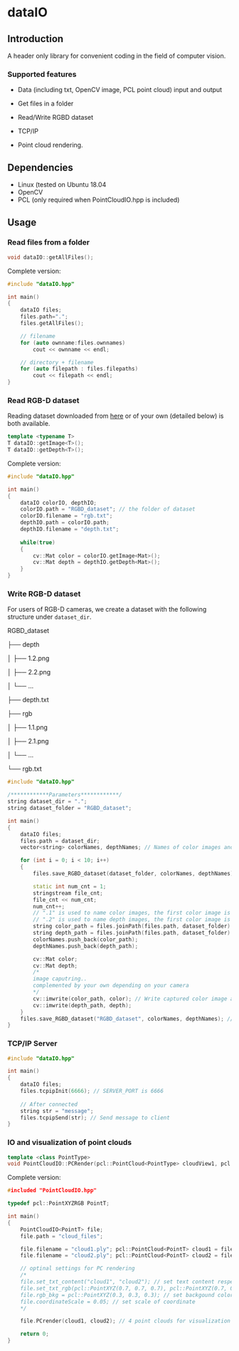 # dataIO
## Introduction

A header only library for convenient coding in the field of computer vision.

### Supported features

* Data (including txt, OpenCV image, PCL point cloud) input and output

* Get files in a folder
* Read/Write RGBD dataset
* TCP/IP
* Point cloud rendering.

## Dependencies

* Linux (tested on Ubuntu 18.04
* OpenCV
* PCL (only required when PointCloudIO.hpp is included)

## Usage

### Read files from a folder

```c++
void dataIO::getAllFiles();
```

Complete version:

```c++
#include "dataIO.hpp"

int main()
{
    dataIO files;
    files.path=".";
    files.getAllFiles();

    // filename
    for (auto ownname:files.ownnames)
        cout << ownname << endl;

    // directory + filename
    for (auto filepath : files.filepaths)
        cout << filepath << endl;
}
```
### Read RGB-D dataset

Reading dataset downloaded from [here](https://vision.in.tum.de/data/datasets/rgbd-dataset) or of your own (detailed below) is both available.

```c++
template <typename T>
T dataIO::getImage<T>();
T dataIO::getDepth<T>();
```

Complete version:

``````c++
#include "dataIO.hpp"

int main()
{
    dataIO colorIO, depthIO;
    colorIO.path = "RGBD_dataset"; // the folder of dataset
    colorIO.filename = "rgb.txt";
    depthIO.path = colorIO.path;
    depthIO.filename = "depth.txt";
    
    while(true)
    {
        cv::Mat color = colorIO.getImage<Mat>();
        cv::Mat depth = depthIO.getDepth<Mat>();
    }
}
``````

### Write RGB-D dataset

For users of RGB-D cameras, we create a dataset with the following structure under ```dataset_dir```.

RGBD_dataset

├── depth

│   ├── 1.2.png

│   ├── 2.2.png

│   └── ...

├── depth.txt

├── rgb

│   ├── 1.1.png

│   ├── 2.1.png

│   └── ...

└── rgb.txt


```c++
#include "dataIO.hpp"

/************Parameters************/
string dataset_dir = ".";
string dataset_folder = "RGBD_dataset";

int main()
{
    dataIO files;
    files.path = dataset_dir;
    vector<string> colorNames, depthNames; // Names of color images and depth images

    for (int i = 0; i < 10; i++)
    {
        files.save_RGBD_dataset(dataset_folder, colorNames, depthNames); // First we create a folder named RGBD_dataset under files.path

        static int num_cnt = 1;
        stringstream file_cnt;
        file_cnt << num_cnt;
        num_cnt++;
        // ".1" is used to name color images, the first color image is named "1.1.png"
        // ".2" is used to name depth images, the first color image is named "1.2.png"
        string color_path = files.joinPath(files.path, dataset_folder) + "/" + files.joinPath("rgb", file_cnt.str()) + ".1.png";
        string depth_path = files.joinPath(files.path, dataset_folder) + "/" + files.joinPath("depth", file_cnt.str()) + ".2.png";
        colorNames.push_back(color_path);
        depthNames.push_back(depth_path);

        cv::Mat color;
        cv::Mat depth;
        /*
        image caputring..
        complemented by your own depending on your camera
        */
        cv::imwrite(color_path, color); // Write captured color image and depth image
        cv::imwrite(depth_path, depth);
    }
    files.save_RGBD_dataset("RGBD_dataset", colorNames, depthNames); // write rgb.txt and depth.txt
}
```

### TCP/IP Server

```C++
#include "dataIO.hpp"

int main()
{
    dataIO files;
    files.tcpipInit(6666); // SERVER_PORT is 6666
    
    // After connected
    string str = "message";
    files.tcpipSend(str); // Send message to client
}
```

### IO and visualization of point clouds

```c++
template <class PointType>
void PointCloudIO::PCRender(pcl::PointCloud<PointType> cloudView1, pcl::PointCloud<PointType> cloudView2 = pcl::PointCloud<PointType>(), pcl::PointCloud<PointType> cloudView3 = pcl::PointCloud<PointType>(), pcl::PointCloud<PointType> cloudView4 = pcl::PointCloud<PointType>())
```

Complete version:

```c++
#included "PointCloudIO.hpp"

typedef pcl::PointXYZRGB PointT;

int main()
{
	PointCloudIO<PointT> file;
	file.path = "cloud_files";

	file.filename = "cloud1.ply"; pcl::PointCloud<PointT> cloud1 = file.readPC();
	file.filename = "cloud2.ply"; pcl::PointCloud<PointT> cloud2 = file.readPC();

	// optinal settings for PC rendering
	/*
	file.set_txt_content("cloud1", "cloud2"); // set text content respectively
	file.set_txt_rgb(pcl::PointXYZ(0.7, 0.7, 0.7), pcl::PointXYZ(0.7, 0.7, 0.7)); // set text color respectively
	file.rgb_bkg = pcl::PointXYZ(0.3, 0.3, 0.3); // set backgound color
	file.coordinateScale = 0.05; // set scale of coordinate
	*/

	file.PCrender(cloud1, cloud2); // 4 point clouds for visualization at most

	return 0;
}
```
